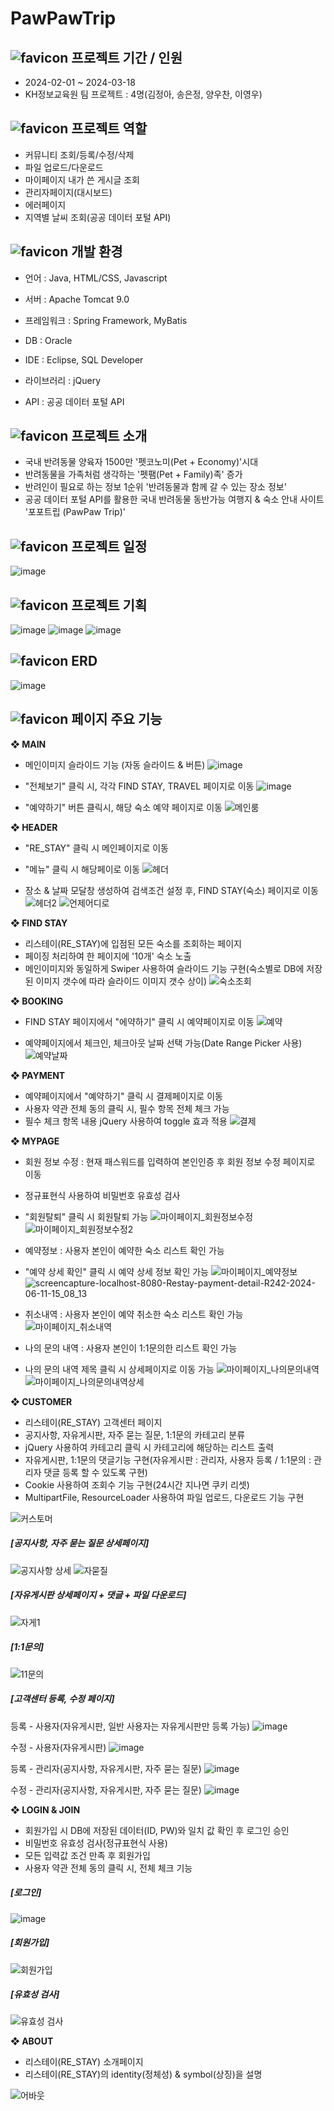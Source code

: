 # PawPawTrip

## ![favicon](https://github.com/ywlee202303/myProject/assets/127309120/10cc07bb-af91-4ea3-89f4-5dada1cfb377) 프로젝트 기간 / 인원
- 2024-02-01 ~ 2024-03-18
- KH정보교육원 팀 프로젝트 : 4명(김정아, 송은정, 양우찬, 이영우)


## ![favicon](https://github.com/ywlee202303/myProject/assets/127309120/10cc07bb-af91-4ea3-89f4-5dada1cfb377) 프로젝트 역할
- 커뮤니티 조회/등록/수정/삭제
- 파일 업로드/다운로드
- 마이페이지 내가 쓴 게시글 조회
- 관리자페이지(대시보드)
- 에러페이지
- 지역별 날씨 조회(공공 데이터 포털 API)


## ![favicon](https://github.com/ywlee202303/myProject/assets/127309120/88dc293a-8dc5-4f9a-9c5a-2cf12bd5a117) 개발 환경
* 언어 : Java, HTML/CSS, Javascript

* 서버 : Apache Tomcat 9.0

* 프레임워크 : Spring Framework, MyBatis

* DB : Oracle

* IDE : Eclipse, SQL Developer

* 라이브러리 : jQuery

* API : 공공 데이터 포털 API


## ![favicon](https://github.com/ywlee202303/myProject/assets/127309120/88dc293a-8dc5-4f9a-9c5a-2cf12bd5a117) 프로젝트 소개
- 국내 반려동물 양육자 1500만 '펫코노미(Pet + Economy)'시대
- 반려동물을 가족처럼 생각하는  '펫팸(Pet + Family)족' 증가
- 반려인이 필요로 하는 정보 1순위 '반려동물과 함께 갈 수 있는 장소 정보'
- 공공 데이터 포털 API를 활용한 국내 반려동물 동반가능 여행지 & 숙소 안내 사이트 '포포트립 (PawPaw Trip)'


## ![favicon](https://github.com/ywlee202303/myProject/assets/127309120/17d5f570-6030-4339-beec-e7b9a965fc88) 프로젝트 일정
![image](https://github.com/ywlee202303/myProject/assets/127309120/a699a539-3ef2-41ca-8cc4-d2649515d32d)


## ![favicon](https://github.com/ywlee202303/myProject/assets/127309120/88dc293a-8dc5-4f9a-9c5a-2cf12bd5a117) 프로젝트 기획
![image](https://github.com/ywlee202303/myProject/assets/127309120/61946380-2dd0-441a-b841-1df5dac12791)
![image](https://github.com/ywlee202303/myProject/assets/127309120/14e7706a-47b3-417d-8925-eb2442bbe134)
![image](https://github.com/ywlee202303/myProject/assets/127309120/463fbe59-1596-41fb-8631-c413070c7c16)


## ![favicon](https://github.com/ywlee202303/myProject/assets/127309120/88dc293a-8dc5-4f9a-9c5a-2cf12bd5a117) ERD
![image](https://github.com/ywlee202303/myProject/assets/127309120/9490a287-7891-4b8c-9caa-bcd55a5d1d0b)


## ![favicon](https://github.com/ywlee202303/myProject/assets/127309120/88dc293a-8dc5-4f9a-9c5a-2cf12bd5a117) 페이지 주요 기능
**❖ MAIN**

- 메인이미지 슬라이드 기능 (자동 슬라이드 & 버튼)
![image](https://github.com/ywlee202303/myProject/assets/127309120/c1838110-45d3-4cc4-898b-7e00797fe61c)

- "전체보기" 클릭 시, 각각 FIND STAY, TRAVEL 페이지로 이동
![image](https://github.com/ywlee202303/myProject/assets/127309120/0c717ff5-8803-4b93-90db-76e3418b1ade)

- "예약하기" 버튼 클릭시, 해당 숙소 예약 페이지로 이동
![메인룸](https://github.com/ywlee202303/myProject/assets/127309120/82bea275-cc45-479e-baff-9bf4ab4e73f6)

**❖ HEADER**

- "RE_STAY" 클릭 시 메인페이지로 이동
- "메뉴" 클릭 시 해당페이로 이동
![헤더](https://github.com/ywlee202303/myProject/assets/127309120/b2e63893-8446-4931-be27-1068f7a77ff1)

- 장소 & 날짜 모달창 생성하여 검색조건 설정 후, FIND STAY(숙소) 페이지로 이동
![헤더2](https://github.com/ywlee202303/myProject/assets/127309120/51e7d906-cea8-4c21-a8ae-5ce6d9d266a2)
![언제어디로](https://github.com/ywlee202303/myProject/assets/127309120/b16c1949-0bcf-4c90-ab91-d174baf9ea4a)

**❖ FIND STAY**

- 리스테이(RE_STAY)에 입점된 모든 숙소를 조회하는 페이지
- 페이징 처리하여 한 페이지에 '10개' 숙소 노출
- 메인이미지와 동일하게 Swiper 사용하여 슬라이드 기능 구현(숙소별로 DB에 저장된 이미지 갯수에 따라 슬라이드 이미지 갯수 상이)
![숙소조회](https://github.com/ywlee202303/myProject/assets/127309120/979cd229-50bf-4704-bf94-b711c1293ea1)

**❖ BOOKING**

- FIND STAY 페이지에서 "에약하기" 클릭 시 예약페이지로 이동
![예약](https://github.com/ywlee202303/myProject/assets/127309120/e272ba92-6159-4dd2-a3c2-7006984756dd)

- 예약페이지에서 체크인, 체크아웃 날짜 선택 가능(Date Range Picker 사용)
![예약날짜](https://github.com/ywlee202303/myProject/assets/127309120/2714527c-a7dd-459f-bed5-ab6664a8628c)

**❖ PAYMENT**

- 예약페이지에서 "예약하기" 클릭 시 결제페이지로 이동
- 사용자 약관 전체 동의 클릭 시, 필수 항목 전체 체크 가능
- 필수 체크 항목 내용 jQuery 사용하여 toggle 효과 적용
![결제](https://github.com/ywlee202303/myProject/assets/127309120/4043cf3b-2d16-4c21-aae3-6ae4df17ad64)

**❖ MYPAGE**

- 회원 정보 수정 : 현재 패스워드를 입력하여 본인인증 후 회원 정보 수정 페이지로 이동
- 정규표현식 사용하여 비밀번호 유효성 검사
- "회원탈퇴" 클릭 시 회원탈퇴 가능
![마이페이지_회원정보수정](https://github.com/ywlee202303/myProject/assets/127309120/a49c61fe-17a9-48b4-8037-69206301b654)
![마이페이지_회원정보수정2](https://github.com/ywlee202303/myProject/assets/127309120/79546c4a-72b3-4ac6-aee3-1d160ad6b159)

- 예약정보 : 사용자 본인이 예약한 숙소 리스트 확인 가능
- "예약 상세 확인" 클릭 시 예약 상세 정보 확인 가능
![마이페이지_예약정보](https://github.com/ywlee202303/myProject/assets/127309120/4a6383a7-cae5-45f0-803e-2ec989dac1bf)
![screencapture-localhost-8080-Restay-payment-detail-R242-2024-06-11-15_08_13](https://github.com/ywlee202303/myProject/assets/127309120/bf77cc2a-f3bb-4b9a-844d-2c14f31ed208)

- 취소내역 : 사용자 본인이 예약 취소한 숙소 리스트 확인 가능
![마이페이지_취소내역](https://github.com/ywlee202303/myProject/assets/127309120/263e66a9-c076-4080-87f0-6f0e2c5cefe5)

- 나의 문의 내역 : 사용자 본인이 1:1문의한 리스트 확인 가능
- 나의 문의 내역 제목 클릭 시 상세페이지로 이동 가능
![마이페이지_나의문의내역](https://github.com/ywlee202303/myProject/assets/127309120/b520ecb1-7665-4290-a90f-f341104cdb5d)
![마이페이지_나의문의내역상세](https://github.com/ywlee202303/myProject/assets/127309120/b8fa9b42-1c09-404b-89ca-3773d4cae081)

**❖ CUSTOMER**

- 리스테이(RE_STAY) 고객센터 페이지
- 공지사항, 자유게시판, 자주 묻는 질문, 1:1문의 카테고리 분류
- jQuery 사용하여 카테고리 클릭 시 카테고리에 해당하는 리스트 출력
- 자유게시판, 1:1문의 댓글기능 구현(자유게시판 : 관리자, 사용자 등록 / 1:1문의 : 관리자 댓글 등록 할 수 있도록 구현)
- Cookie 사용하여 조회수 기능 구현(24시간 지나면 쿠키 리셋)
- MultipartFile, ResourceLoader 사용하여 파일 업로드, 다운로드 기능 구현

![커스토머](https://github.com/ywlee202303/myProject/assets/127309120/1282697a-7235-45db-9d7d-a402c5fc100d)

##### [공지사항, 자주 묻는 질문 상세페이지]
![공지사항 상세](https://github.com/ywlee202303/myProject/assets/127309120/1a61ff99-d2c7-4459-a8dd-d445e5f0468c)
![자묻질](https://github.com/ywlee202303/myProject/assets/127309120/9876ecdf-82a1-4229-9dc5-9518969c3fcb)

##### [자유게시판 상세페이지 + 댓글 + 파일 다운로드]
![자게1](https://github.com/ywlee202303/myProject/assets/127309120/cad7884a-219c-43be-9638-69b3ad4a41df)

##### [1:1문의]
![11문의](https://github.com/ywlee202303/myProject/assets/127309120/788292b7-96e9-40c1-8762-2184182cddfd)

##### [고객센터 등록, 수정 페이지]
등록 - 사용자(자유게시판, 일반 사용자는 자유게시판만 등록 가능)
![image](https://github.com/ywlee202303/myProject/assets/127309120/d8a22a21-8162-421b-aaf8-ae1e5181e1ec)

수정 - 사용자(자유게시판)
![image](https://github.com/ywlee202303/myProject/assets/127309120/d025501e-62fc-413d-a1bd-ee9b18128252)

등록 - 관리자(공지사항, 자유게시판, 자주 묻는 질문)
![image](https://github.com/ywlee202303/myProject/assets/127309120/a26f8bd6-fc78-42c0-b58e-cbba68b34e6a)

수정 - 관리자(공지사항, 자유게시판, 자주 묻는 질문)
![image](https://github.com/ywlee202303/myProject/assets/127309120/20d3ef62-b6e1-481e-bdfe-f52c8b9538ec)

**❖ LOGIN & JOIN**

- 회원가입 시 DB에 저장된 데이터(ID, PW)와 일치 값 확인 후 로그인 승인
- 비밀번호 유효성 검사(정규표현식 사용)
- 모든 입력값 조건 만족 후 회원가입
- 사용자 약관 전체 동의 클릭 시, 전체 체크 기능

##### [로그인]
![image](https://github.com/ywlee202303/myProject/assets/127309120/50c70c4a-9dee-40ec-baa8-035179b72a58)

##### [회원가입]
![회원가입](https://github.com/ywlee202303/myProject/assets/127309120/18be86c6-9ee2-4647-aed7-986a6cb4126e)

##### [유효성 검사]
![유효성 검사](https://github.com/ywlee202303/myProject/assets/127309120/30f27ad9-bca7-45e9-be22-0c8164cba8ea)

**❖ ABOUT**

- 리스테이(RE_STAY) 소개페이지
- 리스테이(RE_STAY)의 identity(정체성) & symbol(상징)을 설명

![어바웃](https://github.com/ywlee202303/myProject/assets/127309120/c0e1a5b3-47e8-4677-8326-ab4cddde799d)



